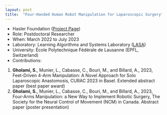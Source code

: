 ```yaml
---
layout: post
title:  "Four-Handed Human Robot Manipulation for Laparoscopic Surgery"
---
```


- Hasler Foundation ([Project Page](https://www.epfl.ch/labs/lasa/4hands/))
- Role: Postdoctoral Researcher
- When: March 2022 to July 2023
- Laboratory: Learning Algorithms and Systems Laboratory (<a href="https://www.epfl.ch/labs/lasa/">LASA</a>)
- University: École Polytechnique Fédérale de Lausanne (EPFL, Switzerland)
- Contributions:
1. **Gholami, S.**, Munier, L., Cabasse, C., Bouri, M., and Billard, A., 2023, Feet-Driven 4-Arm Manipulation: A Novel Approach for Solo Laparoscopic Anastomosis, CURAC 2023 in Basel. Extended abstract paper (best paper award)
2. **Gholami, S.**, Munier, L., Cabasse, C., Bouri, M., and Billard, A., 2023, Four-Arms Manipulation: a New Way to Implement Robotic Surgery, The Society for the Neural Control of Movement (NCM) in Canada. Abstract paper (poster presentation)